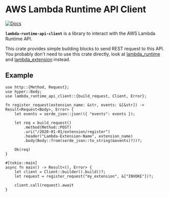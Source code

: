 # AWS Lambda Runtime API Client

[![Docs](https://docs.rs/lambda_runtime_api_client/badge.svg)](https://docs.rs/lambda_runtime_api_client)

**`lambda-runtime-api-client`** is a library to interact with the AWS Lambda Runtime API.

This crate provides simple building blocks to send REST request to this API. You probably don't need to use this crate directly, look at [lambda_runtime](https://docs.rs/lambda_runtime) and [lambda_extension](https://docs.rs/lambda_extension) instead.

## Example

```rust,no_run
use http::{Method, Request};
use hyper::Body;
use lambda_runtime_api_client::{build_request, Client, Error};

fn register_request(extension_name: &str, events: &[&str]) -> Result<Request<Body>, Error> {
    let events = serde_json::json!({ "events": events });

    let req = build_request()
        .method(Method::POST)
        .uri("/2020-01-01/extension/register")
        .header("Lambda-Extension-Name", extension_name)
        .body(Body::from(serde_json::to_string(&events)?))?;

    Ok(req)
}

#[tokio::main]
async fn main() -> Result<(), Error> {
    let client = Client::builder().build()?;
    let request = register_request("my_extension", &["INVOKE"])?;

    client.call(request).await
}
```
